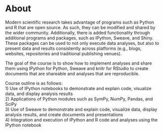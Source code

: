 # About
Modern scientific research takes advantage of programs such as Python and R that are open source. As such, they can be modified and shared by the wider community. Additionally, there is added functionality through additional programs and packages, such as IPython, Sweave, and Shiny. These packages can be used to not only execute data analyses, but also to present data and results consistently across platforms (e.g., blogs, websites, repositories and traditional publishing venues).

The goal of the course is to show how to implement analyses and share them using IPython for Python, Sweave and knitr for RStudio to create documents that are shareable and analyses that are reproducible.  

Course outline is as follows:  
    1)    Use of IPython notebooks to demonstrate and explain code, visualize data, and display analysis results  
    2)    Applications of Python modules such as SymPy, NumPy, Pandas, and SciPy  
    3)    Use of Sweave to demonstrate and explain code, visualize data, display analysis results, and create documents and presentations  
    4)    Integration and execution of IPython and R code and analyses using the IPython notebook

